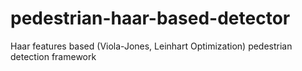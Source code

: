 pedestrian-haar-based-detector
==============================

Haar features based (Viola-Jones, Leinhart Optimization) pedestrian detection framework
